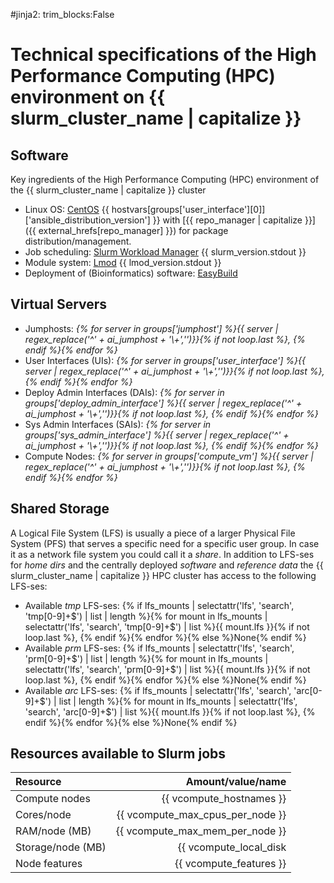 #jinja2: trim_blocks:False
# Technical specifications of the High Performance Computing (HPC) environment on {{ slurm_cluster_name | capitalize }}

## Software

Key ingredients of the High Performance Computing (HPC) environment of the {{ slurm_cluster_name | capitalize }} cluster

 * Linux OS: [CentOS](https://www.centos.org/) {{ hostvars[groups['user_interface'][0]]['ansible_distribution_version'] }} with [{{ repo_manager | capitalize }}]({{ external_hrefs[repo_manager] }}) for package distribution/management.
 * Job scheduling: [Slurm Workload Manager](https://slurm.schedmd.com/) {{ slurm_version.stdout }}
 * Module system: [Lmod](https://github.com/TACC/Lmod) {{ lmod_version.stdout }}
 * Deployment of (Bioinformatics) software: [EasyBuild](https://github.com/easybuilders/easybuild)

## Virtual Servers

 * Jumphosts: _{% for server in groups['jumphost'] %}{{ server | regex_replace('^' + ai_jumphost + '\\+','')}}{% if not loop.last %}, {% endif %}{% endfor %}_
 * User Interfaces (UIs): _{% for server in groups['user_interface'] %}{{ server | regex_replace('^' + ai_jumphost + '\\+','')}}{% if not loop.last %}, {% endif %}{% endfor %}_
 * Deploy Admin Interfaces (DAIs): _{% for server in groups['deploy_admin_interface'] %}{{ server | regex_replace('^' + ai_jumphost + '\\+','')}}{% if not loop.last %}, {% endif %}{% endfor %}_
 * Sys Admin Interfaces (SAIs): _{% for server in groups['sys_admin_interface'] %}{{ server | regex_replace('^' + ai_jumphost + '\\+','')}}{% if not loop.last %}, {% endif %}{% endfor %}_
 * Compute Nodes: _{% for server in groups['compute_vm'] %}{{ server | regex_replace('^' + ai_jumphost + '\\+','')}}{% if not loop.last %}, {% endif %}{% endfor %}_

## Shared Storage

A Logical File System (LFS) is usually a piece of a larger Physical File System (PFS) that serves a specific need for a specific user group. 
In case it as a network file system you could call it a _share_. 
In addition to LFS-ses for _home dirs_ and the centrally deployed _software_  and _reference data_ the {{ slurm_cluster_name | capitalize }} HPC cluster has access to the following LFS-ses:

 * Available _tmp_ LFS-ses: {% if lfs_mounts | selectattr('lfs', 'search', 'tmp[0-9]+$') | list | length %}{% for mount in lfs_mounts | selectattr('lfs', 'search', 'tmp[0-9]+$') | list %}{{ mount.lfs }}{% if not loop.last %}, {% endif %}{% endfor %}{% else %}None{% endif %}
 * Available _prm_ LFS-ses: {% if lfs_mounts | selectattr('lfs', 'search', 'prm[0-9]+$') | list | length %}{% for mount in lfs_mounts | selectattr('lfs', 'search', 'prm[0-9]+$') | list %}{{ mount.lfs }}{% if not loop.last %}, {% endif %}{% endfor %}{% else %}None{% endif %}
 * Available _arc_ LFS-ses: {% if lfs_mounts | selectattr('lfs', 'search', 'arc[0-9]+$') | list | length %}{% for mount in lfs_mounts | selectattr('lfs', 'search', 'arc[0-9]+$') | list %}{{ mount.lfs }}{% if not loop.last %}, {% endif %}{% endfor %}{% else %}None{% endif %}

## Resources available to Slurm jobs

| Resource            | Amount/value/name                            |
|:------------------- | --------------------------------------------:|
| Compute nodes       | {{ vcompute_hostnames }}                     |
| Cores/node          | {{ vcompute_max_cpus_per_node }}             |
| RAM/node \(MB\)     | {{ vcompute_max_mem_per_node }}              |
| Storage/node \(MB\) | {{ vcompute_local_disk | default(0, true) }} |
| Node features       | {{ vcompute_features }}                      |

